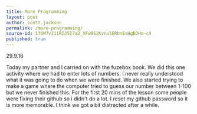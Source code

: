 ```yaml
---
title: More Programming
layout: post
author: scott.jackson
permalink: /more-programming/
source-id: 1f6M7v21iRIJ5I7a2_XFw9S2KvnulERbnEsHgBJHo-c4
published: true
---
```

29.9.16

Today my partner and I carried on with the fuzebox book. We did this one activity where we had to enter lots of numbers. I never really understood what it was going to do when we were finished. We also started trying to make a game where the computer tried to guess our number between 1-100 but we never finished this. For the first 20 mins of the lesson some people were fixing their github so i didn't do a lot. I reset my github password so it is more memorable. I think we got a bit distracted after a while.

